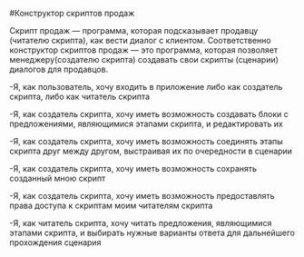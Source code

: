 #Конструктор скриптов продаж

Скрипт продаж — программа, которая подсказывает продавцу (читателю скрипта), как вести диалог с клиентом. Соответственно конструктор скриптов продаж — это программа, которая позволяет менеджеру(создателю скрипта) создавать свои скрипты (сценарии) диалогов для продавцов.

-Я, как пользователь, хочу входить в приложение либо как создатель скрипта, либо как читатель скрипта

-Я, как создатель скрипта, хочу иметь возможность создавать блоки с предложениями, являющимися этапами скрипта, и редактировать их

-Я, как создатель скрипта, хочу иметь возможность соединять этапы скрипта друг между другом, выстраивая их по очередности в сценарии

-Я, как создатель скрипта, хочу иметь возможность сохранять созданный мною скрипт

-Я, как создатель скрипта, хочу иметь возможность предоставлять права доступа к скриптам моим читателям скрипта

-Я, как читатель скрипта, хочу читать предложения, являющимися этапами скрипта, и выбирать нужные варианты ответа для дальнейшего прохождения сценария

